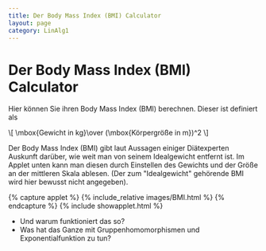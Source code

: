 ```yaml
---
title: Der Body Mass Index (BMI) Calculator
layout: page
category: LinAlg1
---
```


# Der Body Mass Index (BMI) Calculator

Hier können Sie ihren Body Mass Index (BMI) berechnen. Dieser ist definiert als

\\[ \mbox{Gewicht in kg}\over (\mbox{Körpergröße in m})^2 \\]

Der Body Mass Index (BMI) gibt laut Aussagen einiger Diätexperten Auskunft darüber, wie weit man von seinem Idealgewicht entfernt ist. Im Applet unten kann man diesen durch Einstellen des Gewichts und der Größe an der mittleren Skala ablesen. (Der zum "Idealgewicht" gehörende BMI wird hier bewusst nicht angegeben).

{% capture applet %} {% include_relative images/BMI.html %} {% endcapture %}
{% include showapplet.html %}

* Und warum funktioniert das so?
* Was hat das Ganze mit Gruppenhomomorphismen und Exponentialfunktion zu tun?
